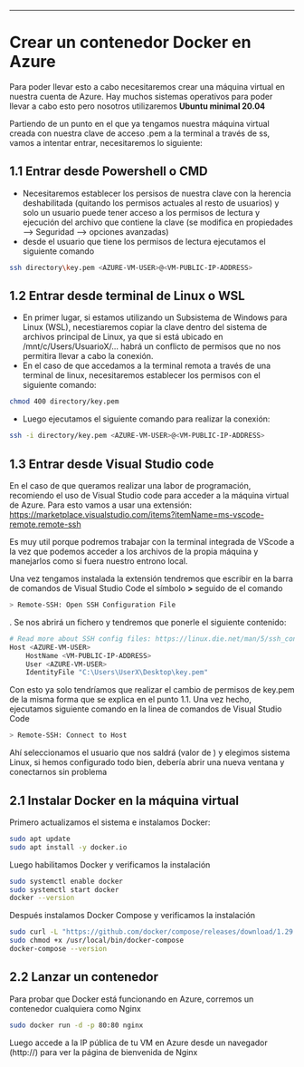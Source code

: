 ----------------
# Crear un contenedor Docker en Azure

Para poder llevar esto a cabo necesitaremos crear una máquina virtual en nuestra cuenta de Azure. Hay muchos sistemas operativos para poder llevar a cabo esto pero nosotros utilizaremos **Ubuntu minimal 20.04**

Partiendo de un punto en el que ya tengamos nuestra máquina virtual creada con nuestra clave de acceso .pem a la terminal a través de ss, vamos a intentar entrar, necesitaremos lo siguiente:

## 1.1 Entrar desde Powershell o CMD
- Necesitaremos establecer los persisos de nuestra clave con la herencia deshabilitada (quitando los permisos actuales al resto de usuarios) y solo un usuario puede tener acceso a los permisos de lectura y ejecución del archivo que contiene la clave (se modifica en propiedades --> Seguridad --> opciones avanzadas)
- desde el usuario que tiene los permisos de lectura ejecutamos el siguiente comando
```bash
ssh directory\key.pem <AZURE-VM-USER>@<VM-PUBLIC-IP-ADDRESS>
```
## 1.2 Entrar desde terminal de Linux o WSL
- En primer lugar, si estamos utilizando un Subsistema de Windows para Linux (WSL), necestiaremos copiar la clave dentro del sistema de archivos principal de Linux, ya que si está ubicado en /mnt/c/Users/UsuarioX/... habrá un conflicto de permisos que no nos permitira llevar a cabo la conexión.
- En el caso de que accedamos a la terminal remota a través de una terminal de linux, necesitaremos establecer los permisos con el siguiente comando:
```bash
chmod 400 directory/key.pem
```
- Luego ejecutamos el siguiente comando para realizar la conexión:
```bash
ssh -i directory/key.pem <AZURE-VM-USER>@<VM-PUBLIC-IP-ADDRESS>
```

## 1.3 Entrar desde Visual Studio code
En el caso de que queramos realizar una labor de programación, recomiendo el uso de Visual Studio code para acceder a la máquina virtual de Azure. Para esto vamos a usar una extensión: https://marketplace.visualstudio.com/items?itemName=ms-vscode-remote.remote-ssh

Es muy util porque podremos trabajar con la terminal integrada de VScode a la vez que podemos acceder a los archivos de la propia máquina y manejarlos como si fuera nuestro entrono local.

Una vez tengamos instalada la extensión tendremos que escribir en la barra de comandos de Visual Studio Code el símbolo **>** seguido de el comando 
```bash
> Remote-SSH: Open SSH Configuration File
```
. Se nos abrirá un fichero y tendremos que ponerle el siguiente contenido:
```bash
# Read more about SSH config files: https://linux.die.net/man/5/ssh_config
Host <AZURE-VM-USER>
    HostName <VM-PUBLIC-IP-ADDRESS>
    User <AZURE-VM-USER>
    IdentityFile "C:\Users\UserX\Desktop\key.pem"
```

Con esto ya solo tendríamos que realizar el cambio de permisos de key.pem de la misma forma que se explica en el punto 1.1. Una vez hecho, ejecutamos siguiente comando en la linea de comandos de Visual Studio Code

```bash
> Remote-SSH: Connect to Host
```
Ahí seleccionamos el usuario que nos saldrá (valor de <AZURE-VM-USER>) y elegimos sistema Linux, si hemos configurado todo bien, debería abrir una nueva ventana y conectarnos sin problema

## 2.1 Instalar Docker en la máquina virtual

Primero actualizamos el sistema e instalamos Docker:
```bash
sudo apt update
sudo apt install -y docker.io
```
Luego habilitamos Docker y verificamos la instalación
```bash
sudo systemctl enable docker
sudo systemctl start docker
docker --version
```
Después instalamos Docker Compose y verificamos la instalación
```bash
sudo curl -L "https://github.com/docker/compose/releases/download/1.29.2/docker-compose-$(uname -s)-$(uname -m)" -o /usr/local/bin/docker-compose
sudo chmod +x /usr/local/bin/docker-compose
docker-compose --version
```

## 2.2 Lanzar un contenedor

Para probar que Docker está funcionando en Azure, corremos un contenedor cualquiera como Nginx
```bash
sudo docker run -d -p 80:80 nginx
```
Luego accede a la IP pública de tu VM en Azure desde un navegador (http://<VM-PUBLIC-IP-ADDRESS>) para ver la página de bienvenida de Nginx
